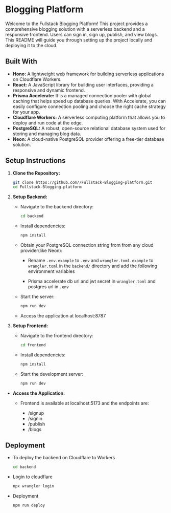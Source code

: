 # Blogging Platform

Welcome to the Fullstack Blogging Platform! This project provides a comprehensive blogging solution with a serverless backend and a responsive frontend. Users can sign in, sign up, publish, and view blogs. This README will guide you through setting up the project locally and deploying it to the cloud.

## Built With

- **Hono:** A lightweight web framework for building serverless applications on Cloudflare Workers.
- **React:** A JavaScript library for building user interfaces, providing a responsive and dynamic frontend.
- **Prisma Accelerate:** It is a managed connection pooler with global caching that helps speed up database queries. With Accelerate, you can easily configure connection pooling and choose the right cache strategy for your app.
- **Cloudflare Workers:** A serverless computing platform that allows you to deploy and run code at the edge.
- **PostgreSQL:** A robust, open-source relational database system used for storing and managing blog data.
- **Neon:** A cloud-native PostgreSQL provider offering a free-tier database solution.

## Setup Instructions

1. **Clone the Repository:**

   ```bash
   git clone https://github.com//Fullstack-Blogging-platform.git
   cd Fullstack-Blogging-platform
   ```

2. **Setup Backend:**

   - Navigate to the backend directory:

     ```bash
     cd backend
     ```

   - Install dependencies:

     ```bash
     npm install
     ```

   - Obtain your PostgreSQL connection string from from any cloud provider(like Neon):

     - Rename `.env.example` to `.env` and `wrangler.toml.example` to `wrangler.toml` in the `backend/` directory and add the following environment variables

     - Prisma accelerate db url and jwt secret in `wrangler.toml` and postgres url in `.env`

   - Start the server:

     ```bash
     npm run dev
     ```

   - Access the application at localhost:8787

3. **Setup Frontend:**

   - Navigate to the frontend directory:

     ```bash
     cd frontend
     ```

   - Install dependencies:

     ```bash
     npm install
     ```

   - Start the development server:

     ```bash
     npm run dev
     ```

- **Access the Application:**

  - Frontend is available at localhost:5173 and the endpoints are:

    - /signup
    - /signin
    - /publish
    - /blogs

## Deployment

- To deploy the backend on Cloudflare to Workers

  ```bash
  cd backend
  ```

- Login to cloudflare

  ```bash
  npx wrangler login
  ```

- Deployment

  ```bash
  npm run deploy
  ```
